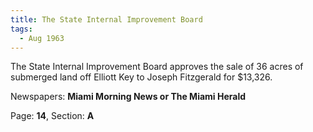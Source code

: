 ```yaml
---  
title: The State Internal Improvement Board  
tags:  
  - Aug 1963  
---  
```

  
The State Internal Improvement Board approves the sale of 36 acres of submerged land off Elliott Key to Joseph Fitzgerald for $13,326.  
  
Newspapers: **Miami Morning News or The Miami Herald**  
  
Page: **14**, Section: **A** 
